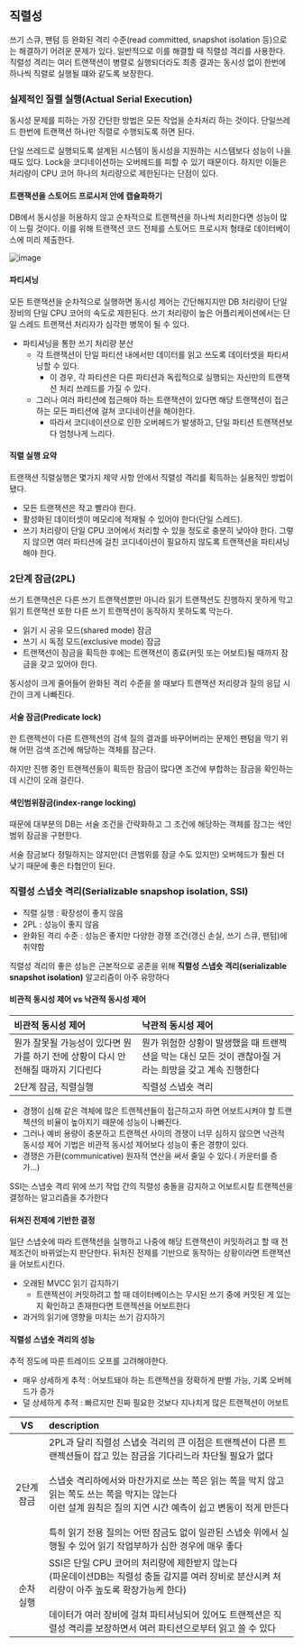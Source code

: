 ## 직렬성

쓰기 스큐, 팬텀 등 완화된 격리 수준(read committed, snapshot isolation 등)으로는 해결하기 어려운 문제가 있다. 
일반적으로 이를 해결할 때 직렬성 격리를 사용한다.
직렬성 격리는 여러 트랜잭션이 병렬로 실행되더라도 최종 결과는 동시성 없이 한번에 하나씩 직렬로 실행될 떄와 같도록 보장한다.

### 실제적인 질렬 실행(Actual Serial Execution)

동시성 문제를 피하는 가장 간단한 방법은 모든 작업을 순차처리 하는 것이다.
단일쓰레드 한번에 트랜잭션 하나만 직렬로 수행되도록 하면 된다.

단일 쓰레드로 실행되도록 설계된 시스템이 동시성을 지원하는 시스템보다 성능이 나을 때도 있다.
Lock을 코디네이션하는 오버헤드를 피할 수 있기 때문이다.
하지만 이들은 처리량이 CPU 코어 하나의 처리량으로 제한된다는 단점이 있다.

#### 트랜잭션을 스토어드 프로시저 안에 캡슐화하기

DB에서 동시성을 허용하지 않고 순차적으로 트랜잭션을 하나씩 처리한다면 성능이 많이 느릴 것이다.
이를 위해 트랜잭션 코드 전체를 스토어드 프로시저 형태로 데이터베이스에 미리 제출한다.

![image](https://github.com/rachel5004/23-11-DesigningDataIntensiveApplications/assets/75432228/6b5ab43f-37bc-4f40-9c8e-5b71116c4f20)

#### 파티셔닝

모든 트랜잭션을 순차적으로 실행하면 동시성 제어는 간단해지지만 DB 처리량이 단일 장비의 단일 CPU 코어의 속도로 제한된다. 
쓰기 처리량이 높은 어플리케이션에서는 단일 스레드 트랜잭션 처리자가 심각한 병목이 될 수 있다.

- 파티셔닝을 통한 쓰기 처리량 분산
    - 각 트랜잭션이 단일 파티션 내에서만 데이터를 읽고 쓰도록 데이터셋을 파티셔닝할 수 있다.
        - 이 경우, 각 파티션은 다른 파티션과 독립적으로 실행되는 자신만의 트랜잭션 처리 쓰레드를 가질 수 있다.
    - 그러나 여러 파티션에 접근해야 하는 트랜잭션이 있다면 해당 트랜잭션이 접근하는 모든 파티션에 걸쳐 코디네이션을 해야한다.
        - 따라서 코디네이션으로 인한 오버헤드가 발생하고, 단일 파티션 트랜잭션보다 엄청나게 느리다.

#### 직렬 실행 요약

트랜잭션 직렬실행은 몇가지 제약 사항 안에서 직렬성 격리를 획득하는 실용적인 방법이 됐다.

- 모든 트랜잭션은 작고 빨라야 한다.
- 활성화된 데이터셋이 메모리에 적재될 수 있어야 한다(단일 스레드).
- 쓰기 처리량이 단일 CPU 코어에서 처리할 수 있을 정도로 충분히 낮아야 한다. 그렇지 않으면 여러 파티션에 걸친 코디네이션이 필요하지 않도록 트랜잭션을 파티셔닝해야 한다.


### 2단계 잠금(2PL)

쓰기 트랜잭션은 다른 쓰기 트랜잭션뿐만 아니라 읽기 트랜잭션도 진행하지 못하게 막고 읽기 트랜잭션 또한 다른 쓰기 트랜잭션이 동작하지 못하도록 막는다.

- 읽기 시 공유 모드(shared mode) 잠금
- 쓰기 시 독점 모드(exclusive mode) 잠금
- 트랜잭션이 잠금을 획득한 후에는 트랜잭션이 종료(커밋 또는 어보트)될 때까지 잠금을 갖고 있어야 한다.


동시성이 크게 줄어들어 완화된 격리 수준을 쓸 때보다 트랜잭션 처리량과 질의 응답 시간이 크게 나빠진다.

#### 서술 잠금(Predicate lock)

한 트랜젝션이 다른 트랜젝션의 검색 질의 결과를 바꾸어버리는 문제인 팬텀을 막기 위해 어떤 검색 조건에 해당하는 객체를 잠근다.

하지만 진행 중인 트랜젝션들이 획득한 잠금이 많다면 조건에 부합하는 잠금을 확인하는데 시간이 오래 걸린다.

#### 색인범위잠금(index-range locking)

때문에 대부분의 DB는 서술 조건을 간략화하고 그 조건에 해당하는 객체를 잠그는 색인 범위 잠금을 구현한다.

서술 잠금보다 정밀하지는 않지만(더 큰범위를 잠글 수도 있지만) 오버헤드가 훨씬 더 낮기 때문에 좋은 타협안이 된다.



### 직렬성 스냅숏 격리(Serializable snapshop isolation, SSI)

- 직렬 실행 : 확장성이 좋지 않음
- 2PL : 성능이 좋지 않음
- 완화된 격리 수준 : 성능은 좋지만 다양한 경쟁 조건(갱신 손실, 쓰기 스큐, 팬텀)에 취약함

직렬성 격리의 좋은 성능은 근본적으로 공존을 위해 **직렬성 스냅숏 격리(serializable snapshot isolation)** 알고리즘이 아주 유망하다


#### 비관적 동시성 제어 vs 낙관적 동시성 제어

| 비관적 동시성 제어 | 낙관적 동시성 제어|
|:--|:--|
|뭔가 잘못될 가능성이 있다면 뭔가를 하기 전에 상황이 다시 안전해질 때까지 기다린다 |뭔가 위험한 상황이 발생했을 때 트랜젝션을 막는 대신 모든 것이 괜찮아질 거라는 희망을 갖고 계속 진행한다|
|2단계 잠금, 직렬실행| 직렬성 스냅숏 격리|

- 경쟁이 심해 같은 객체에 많은 트랜젝션들이 접근하고자 하면 어보트시켜야 할 트랜젝션의 비율이 높아지기 때문에 성능이 나빠진다.
- 그러나 예비 용량이 충분하고 트랜젝션 사이의 경쟁이 너무 심하지 않으면 낙관적 동시성 제어 기법은 비관적 동시성 제어보다 성능이 좋은 경향이 있다.
- 경쟁은 가환(communicative) 원자적 연산을 써서 줄일 수 있다.( 카운터를 증가...)

SSI는 스냅숏 격리 위에 쓰기 작업 간의 직렬성 충돌을 감지하고 어보트시킬 트랜젝션을 결정하는 알고리즘을 추가한다

#### 뒤쳐진 전제에 기반한 결정

일단 스냅숏에 따라 트랜잭션을 실행하고 나중에 해당 트랜잭션이 커밋하려고 할 때 전제조건이 바뀌었는지 판단한다. 뒤처진 전제를 기반으로 동작하는 상황이라면 트랜잭션을 어보트시킨다.

- 오래된 MVCC 읽기 감지하기
  - 트랜젝션이 커밋하려고 할 때 데이터베이스는 무시된 쓰기 중에 커밋된 게 있는지 확인하고 존재한다면 트랜젝션을 어보트한다
- 과거의 읽기에 영향을 미치는 쓰기 감지하기



#### 직렬성 스냅숏 격리의 성능

추적 정도에 따른 트레이드 오프를 고려해야한다.

- 매우 상세하게 추적 : 어보트돼야 하는 트랜젝션을 정확하게 판별 가능, 기록 오버헤드가 증가
- 덜 상세하게 추적 : 빠르지만 진짜 필요한 것보다 지나치게 많은 트랜젝션이 어보트

|VS| description|
|:--:|:--|
|2단계 잠금| 2PL과 달리 직렬성 스냅숏 걱리의 큰 이점은 트랜젝션이 다른 트랜젝션들이 잡고 있는 잠금을 기다리느라 차단될 필요가 없다<br><br>스냅숏 격리하에서와 마찬가지로 쓰는 쪽은 읽는 쪽을 막지 않고 읽는 쪽도 쓰는 쪽을 막지는 않는다<br>이런 설계 원칙은 질의 지연 시간 예측이 쉽고 변동이 적게 만든다<br><br>특히 읽기 전용 질의는 어떤 잠금도 없이 일관된 스냅숏 위에서 실행될 수 있어 읽기 작업부하가 심한 경우에 매우 좋다| 
|순차 실행|SSI은 단일 CPU 코어의 처리량에 제한받지 않는다<br>(파운데이션DB는 직렬성 충돌 감지를 여러 장비로 분산시켜 처리량이 아주 높도록 확장가능케 한다)<br><br>데이터가 여러 장비에 걸쳐 파티셔닝되어 있어도 트랜젝션은 직렬성 격리를 보장하면서 여러 파티션으로부터 읽고 쓸 수 있다 |
